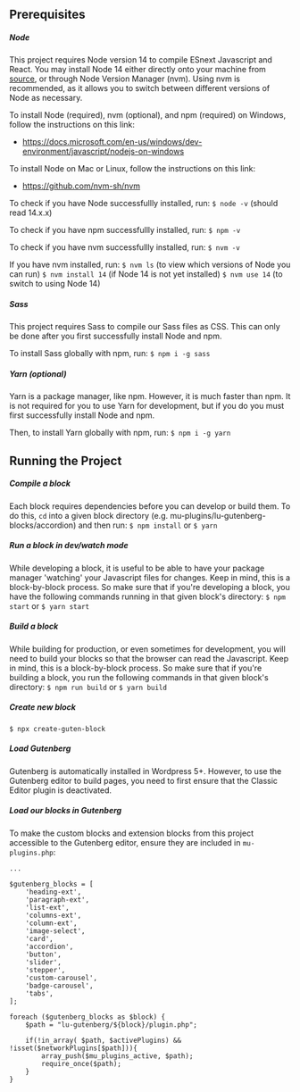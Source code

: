 ## Prerequisites

##### Node
This project requires Node version 14 to compile ESnext Javascript and React. You may install Node 14 either directly onto your machine from [source](https://nodejs.org/en/download/current/), or through Node Version Manager (nvm). Using nvm is recommended, as it allows you to switch between different versions of Node as necessary.

To install Node (required), nvm (optional), and npm (required) on Windows, follow the instructions on this link:
- https://docs.microsoft.com/en-us/windows/dev-environment/javascript/nodejs-on-windows

To install Node on Mac or Linux, follow the instructions on this link:
- https://github.com/nvm-sh/nvm

To check if you have Node successfullly installed, run:
`$ node -v` (should read 14.x.x)

To check if you have npm successfullly installed, run:
`$ npm -v`

To check if you have nvm successfullly installed, run:
`$ nvm -v`

If you have nvm installed, run:
`$ nvm ls` (to view which versions of Node you can run)
`$ nvm install 14` (if Node 14 is not yet installed)
`$ nvm use 14` (to switch to using Node 14)

##### Sass
This project requires Sass to compile our Sass files as CSS. This can only be done after you first successfully install Node and npm.

To install Sass globally with npm, run:
`$ npm i -g sass`

##### Yarn (optional)
Yarn is a package manager, like npm. However, it is much faster than npm. It is not required for you to use Yarn for development, but if you do you must first successfully install Node and npm.

Then, to install Yarn globally with npm, run:
`$ npm i -g yarn`

## Running the Project

##### Compile a block
Each block requires dependencies before you can develop or build them. To do this, `cd` into a given block directory (e.g. mu-plugins/lu-gutenberg-blocks/accordion) and then run:
`$ npm install` or `$ yarn`

##### Run a block in dev/watch mode
While developing a block, it is useful to be able to have your package manager 'watching' your Javascript files for changes. Keep in mind, this is a block-by-block process. So make sure that if you're developing a block, you have the following commands running in that given block's directory:
`$ npm start` or `$ yarn start`

##### Build a block
While building for production, or even sometimes for development, you will need to build your blocks so that the browser can read the Javascript. Keep in mind, this is a block-by-block process. So make sure that if you're building a block, you run the following commands in that given block's directory:
`$ npm run build` or `$ yarn build`

##### Create new block
`$ npx create-guten-block`

##### Load Gutenberg
Gutenberg is automatically installed in Wordpress 5+. However, to use the Gutenberg editor to build pages, you need to first ensure that the Classic Editor plugin is deactivated.

##### Load our blocks in Gutenberg
To make the custom blocks and extension blocks from this project accessible to the Gutenberg editor, ensure they are included in `mu-plugins.php`:
```
...

$gutenberg_blocks = [
    'heading-ext',
    'paragraph-ext',
    'list-ext',
    'columns-ext',
    'column-ext',
    'image-select',
    'card',
    'accordion',
    'button',
    'slider',
    'stepper',
    'custom-carousel',
    'badge-carousel',
    'tabs',
];

foreach ($gutenberg_blocks as $block) {
	$path = "lu-gutenberg/${block}/plugin.php";

	if(!in_array( $path, $activePlugins) && !isset($networkPlugins[$path])){
		array_push($mu_plugins_active, $path);
		require_once($path);
	}
}
```